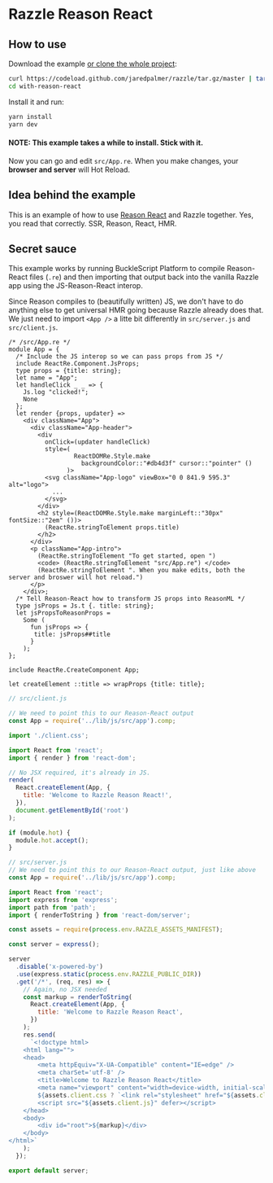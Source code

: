 # Razzle Reason React

## How to use
Download the example [or clone the whole project](https://github.com/jaredpalmer/razzle.git):

```bash
curl https://codeload.github.com/jaredpalmer/razzle/tar.gz/master | tar -xz --strip=2 razzle-master/examples/with-reason-react
cd with-reason-react
```

Install it and run:

```bash
yarn install
yarn dev
```
#### NOTE: This example takes a while to install. Stick with it.

Now you can go and edit `src/App.re`. When you make changes, your **browser and server** will Hot Reload. 


## Idea behind the example
This is an example of how to use [Reason React](https://github.com/reasonml/reason-react) and Razzle together. Yes, you read that correctly. SSR, Reason, React, HMR. 

## Secret sauce
This example works by running BuckleScript Platform to compile Reason-React files (`.re`) and then importing that output back into the vanilla Razzle app using the JS-Reason-React interop.

Since Reason compiles to (beautifully written) JS, we don't have to do anything else to get universal HMR going because Razzle already does that. We just need to import `<App />` a litte bit differently in `src/server.js` and `src/client.js`.

```reason
/* /src/App.re */
module App = {
  /* Include the JS interop so we can pass props from JS */
  include ReactRe.Component.JsProps;
  type props = {title: string};
  let name = "App";
  let handleClick _ _ => {
    Js.log "clicked!";
    None
  };
  let render {props, updater} =>
    <div className="App">
      <div className="App-header">
        <div
          onClick=(updater handleClick)
          style=(
                  ReactDOMRe.Style.make
                    backgroundColor::"#db4d3f" cursor::"pointer" ()
                )>
          <svg className="App-logo" viewBox="0 0 841.9 595.3" alt="logo">
            ...
          </svg>
        </div>
        <h2 style=(ReactDOMRe.Style.make marginLeft::"30px" fontSize::"2em" ())>
          (ReactRe.stringToElement props.title)
        </h2>
      </div>
      <p className="App-intro">
        (ReactRe.stringToElement "To get started, open ")
        <code> (ReactRe.stringToElement "src/App.re") </code>
        (ReactRe.stringToElement ". When you make edits, both the server and broswer will hot reload.")
      </p>
    </div>;
  /* Tell Reason-React how to transform JS props into ReasonML */
  type jsProps = Js.t {. title: string};
  let jsPropsToReasonProps =
    Some (
      fun jsProps => {
       title: jsProps##title
      }
    );
};

include ReactRe.CreateComponent App;

let createElement ::title => wrapProps {title: title};

```

```js
// src/client.js

// We need to point this to our Reason-React output
const App = require('../lib/js/src/app').comp;

import './client.css';

import React from 'react';
import { render } from 'react-dom';

// No JSX required, it's already in JS.
render(
  React.createElement(App, {
    title: 'Welcome to Razzle Reason React!',
  }),
  document.getElementById('root')
);

if (module.hot) {
  module.hot.accept();
}
```


```js
// src/server.js
// We need to point this to our Reason-React output, just like above
const App = require('../lib/js/src/app').comp;

import React from 'react';
import express from 'express';
import path from 'path';
import { renderToString } from 'react-dom/server';

const assets = require(process.env.RAZZLE_ASSETS_MANIFEST);

const server = express();

server
  .disable('x-powered-by')
  .use(express.static(process.env.RAZZLE_PUBLIC_DIR))
  .get('/*', (req, res) => {
    // Again, no JSX needed
    const markup = renderToString(
      React.createElement(App, {
        title: 'Welcome to Razzle Reason React',
      })
    );
    res.send(
      `<!doctype html>
    <html lang="">
    <head>
        <meta httpEquiv="X-UA-Compatible" content="IE=edge" />
        <meta charSet='utf-8' />
        <title>Welcome to Razzle Reason React</title>
        <meta name="viewport" content="width=device-width, initial-scale=1">
        ${assets.client.css ? `<link rel="stylesheet" href="${assets.client.css}">` : ''}
        <script src="${assets.client.js}" defer></script>
    </head>
    <body>
        <div id="root">${markup}</div>
    </body>
</html>`
    );
  });

export default server;
```
